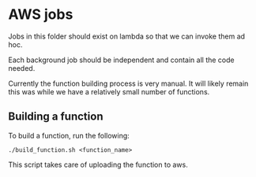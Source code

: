 # AWS jobs

Jobs in this folder should exist on lambda so that we can invoke them
ad hoc.

Each background job should be independent and contain all the code needed.

Currently the function building process is very manual. It will likely remain this was while we have a relatively small number of functions.

## Building a function

To build a function, run the following:
```
./build_function.sh <function_name>
```

This script takes care of uploading the function to aws.
